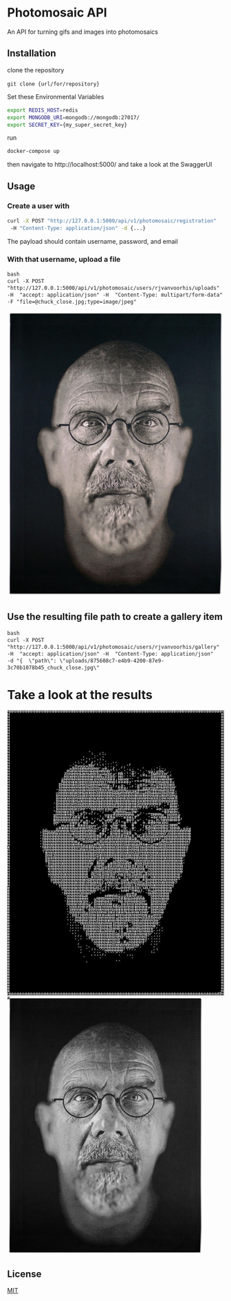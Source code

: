 # Photomosaic API

An API for turning gifs and images into photomosaics

## Installation

clone the repository

```git clone {url/for/repository}```

Set these Environmental Variables

```bash
export REDIS_HOST=redis
export MONGODB_URI=mongodb://mongodb:27017/
export SECRET_KEY={my_super_secret_key}
```

run 
```bash
docker-compose up
```

then navigate to http://localhost:5000/ and 
take a look at the SwaggerUI


## Usage

### Create a user with 

```bash 
curl -X POST "http://127.0.0.1:5000/api/v1/photomosaic/registration"
 -H "Content-Type: application/json" -d {...}
```
The payload should contain username, password, and email

### With that username, upload a file

```
bash
curl -X POST "http://127.0.0.1:5000/api/v1/photomosaic/users/rjvanvoorhis/uploads" 
-H  "accept: application/json" -H  "Content-Type: multipart/form-data" 
-F "file=@chuck_close.jpg;type=image/jpeg"
```

![My_image](examples/chuck_close.jpg)

## Use the resulting file path to create a gallery item

```
bash
curl -X POST "http://127.0.0.1:5000/api/v1/photomosaic/users/rjvanvoorhis/gallery" 
-H  "accept: application/json" -H  "Content-Type: application/json" 
-d "{  \"path\": \"uploads/875608c7-e4b9-4200-87e9-3c70b1078b45_chuck_close.jpg\"

```
 # Take a look at the results

![mosaic](examples/Mosaic_of_chuck_close.jpg)
![gif_mosaic](examples/Mosaic_of_chuck_close.gif) 

## License
[MIT](https://choosealicense.com/licenses/mit/)